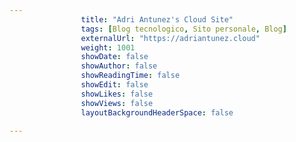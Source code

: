 ---
                title: "Adri Antunez's Cloud Site"
                tags: [Blog tecnologico, Sito personale, Blog]
                externalUrl: "https://adriantunez.cloud"
                weight: 1001
                showDate: false
                showAuthor: false
                showReadingTime: false
                showEdit: false
                showLikes: false
                showViews: false
                layoutBackgroundHeaderSpace: false
                ---


